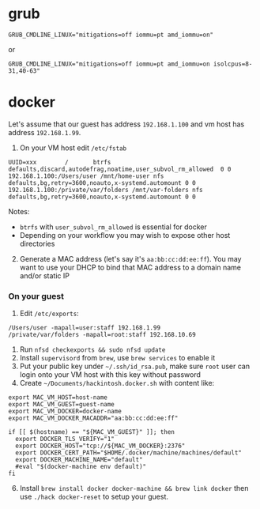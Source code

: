 grub
====

```
GRUB_CMDLINE_LINUX="mitigations=off iommu=pt amd_iommu=on"
```

or

```
GRUB_CMDLINE_LINUX="mitigations=off iommu=pt amd_iommu=on isolcpus=8-31,40-63"
```


docker
======

Let's assume that our guest has address `192.168.1.100` and vm host has address `192.168.1.99`.

1. On your VM host edit `/etc/fstab`

```
UUID=xxx		/		btrfs		defaults,discard,autodefrag,noatime,user_subvol_rm_allowed	0 0
192.168.1.100:/Users/user /mnt/home-user nfs defaults,bg,retry=3600,noauto,x-systemd.automount 0 0
192.168.1.100:/private/var/folders /mnt/var-folders nfs defaults,bg,retry=3600,noauto,x-systemd.automount 0 0
```

Notes:
- `btrfs` with `user_subvol_rm_allowed` is essential for docker
- Depending on your workflow you may wish to expose other host directories

2. Generate a MAC address (let's say it's `aa:bb:cc:dd:ee:ff`). You may want to use your DHCP to bind that MAC address to a domain name and/or static IP

### On your guest

1. Edit `/etc/exports`:

```
/Users/user -mapall=user:staff 192.168.1.99
/private/var/folders -mapall=root:staff 192.168.10.69
```

1. Run `nfsd checkexports && sudo nfsd update`
3. Install `supervisord` from `brew`, use `brew services` to enable it
4. Put your public key under `~/.ssh/id_rsa.pub`, make sure `root` user can login onto your VM host with this key without password
5. Create `~/Documents/hackintosh.docker.sh` with content like:

```
export MAC_VM_HOST=host-name
export MAC_VM_GUEST=guest-name
export MAC_VM_DOCKER=docker-name
export MAC_VM_DOCKER_MACADDR="aa:bb:cc:dd:ee:ff"

if [[ $(hostname) == "${MAC_VM_GUEST}" ]]; then
  export DOCKER_TLS_VERIFY="1"
  export DOCKER_HOST="tcp://${MAC_VM_DOCKER}:2376"
  export DOCKER_CERT_PATH="$HOME/.docker/machine/machines/default"
  export DOCKER_MACHINE_NAME="default"
  #eval "$(docker-machine env default)"
fi
```

6. Install `brew install docker docker-machine && brew link docker`  then use `./hack docker-reset` to setup your guest.
